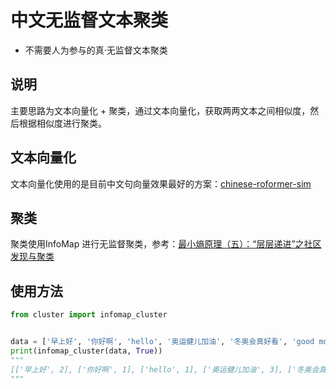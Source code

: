 # 中文无监督文本聚类
- 不需要人为参与的真·无监督文本聚类

## 说明
主要思路为文本向量化 + 聚类，通过文本向量化，获取两两文本之间相似度，然后根据相似度进行聚类。

## 文本向量化
文本向量化使用的是目前中文句向量效果最好的方案：<a href='https://github.com/ZhuiyiTechnology/roformer-sim'>chinese-roformer-sim</a>

## 聚类
聚类使用InfoMap 进行无监督聚类，参考：<a href='https://kexue.fm/archives/7006'>最小熵原理（五）：“层层递进”之社区发现与聚类</a>

## 使用方法
```python
from cluster import infomap_cluster


data = ['早上好', '你好啊', 'hello', '奥运健儿加油', '冬奥会真好看', 'good morning']
print(infomap_cluster(data, True))
"""
[['早上好', 2], ['你好啊', 1], ['hello', 1], ['奥运健儿加油', 3], ['冬奥会真好看', 4], ['good morning', 2]]
"""
```

